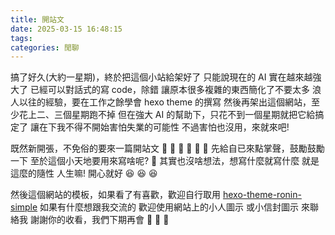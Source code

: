 ```yaml
---
title: 開站文
date: 2025-03-15 16:48:15
tags:
categories: 閒聊
---
```


搞了好久(大約一星期)，終於把這個小站給架好了
只能說現在的 AI 實在越來越強大了
已經可以對話式的寫 code，除錯
讓原本很多複雜的東西簡化了不要太多
浪人以往的經驗，要在工作之餘學會 hexo theme 的撰寫
然後再架出這個網站，至少花上二、三個星期跑不掉
但在強大 AI 的幫助下，只花不到一個星期就把它給搞定了
讓在下我不得不開始害怕失業的可能性
不過害怕也沒用，來就來吧!

既然新開張，不免俗的要來一篇開站文
:clap: :clap: :clap: :clap: :clap: :clap:
先給自已來點掌聲，鼓勵鼓勵一下
至於這個小天地要用來寫啥呢? :thinking:
其實也沒啥想法，想寫什麼就寫什麼
就是這麼的隨性
人生嘛! 開心就好 :laughing: :laughing: :laughing:

然後這個網站的模板，如果看了有喜歡，歡迎自行取用
[hexo-theme-ronin-simple](https://github.com/benjaminchen/hexo-theme-ronin-simple)
如果有什麼想跟我交流的
歡迎使用網站上的小人圖示 <i class="bi bi-person-lines-fill"></i> 或小信封圖示 <i class="bi bi-envelope-at"></i> 來聯絡我
謝謝你的收看，我們下期再會 :tada: :tada: :tada:
